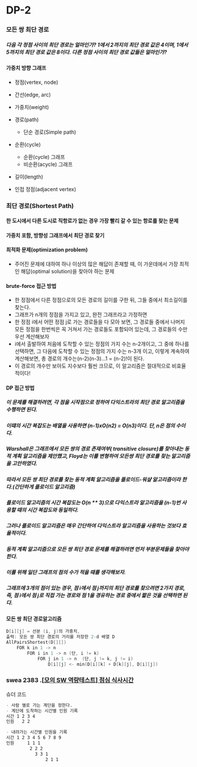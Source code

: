 # DP-2

### 모든 쌍 최단 경로

##### 다음 각 정점 사이의 최단 경로는 얼마인가? 1에서 2까지의 최단 경로 값은 4이며, 1에서 5까지의 최단 경로 값은 8이다. 다른 정점 사이의 최단 경로 값들은 얼마인가?

#### 가중치 방향 그래프

- 정점(vertex, node)
- 간선(edge, arc)
- 가중치(weight)
- 경로(path)
  - 단순 경로(Simple path)

- 순환(cycle)
  - 순환(cycle) 그래프
  - 비순환(acycle) 그래프
- 길이(length)
- 인접 정점(adjacent vertex)



### 최단 경로(Shortest Path)



#### 한 도시에서 다른 도시로 직항로가 없는 경우 가장 빨리 갈 수 있는 항로를 찾는 문제

#### 가중치 포함, 방향성 그래프에서 최단 경로 찾기

#### 최적화 문제(optimization problem)

- 주어진 문제에 대하여 하나 이상의 많은 해답이 존재할 때, 이 가운데에서 가장 최적인 해답(optimal solution)을 찾아야 하는 문제



#### brute-force 접근 방법

- 한 정점에서 다른 정점으로의 모든 경로의 길이를 구한 뒤, 그들 중에서 최소길이를 찾는다.
- 그래프가 n개의 정점을 가지고 있고, 완전 그래프라고 가정하면
- 한 정점 i에서 어떤 정점 j로 가는 경로들을 다 모아 보면, 그 경로들 중에서 나머지 모든 정점을 한번씩은 꼭 거쳐서 가는 경로들도 포함되어 있는데, 그 경로들의 수만 우선 계산해보자
- i에서 출발하여 처음에 도착할 수 있는 정점의 가지 수는 n-2개이고, 그 중에 하나를 선택하면, 그 다음에 도착할 수 있는 정점의 가지 수는 n-3개 이고, 이렇게 계속하여 계산해보면, 총 경로의 개수는(n-2)(n-3)...1 = (n-2)!이 된다.
- 이 경로의 개수만 보아도 지수보다 훨씬 크므로, 이 알고리즘은 절대적으로 비효율적이다!

#### DP 접근 방법

##### 이 문제를 해결하려면, 각 점을 시작점으로 정하여 다익스트라의 최단 경로 알고리즘을 수행하면 된다.

##### 이떄의 시간 복잡도는 배열을 사용하면 (n-1)xO(n*2) = O(n*3)이다. 단, n은 점의 수이다.

##### Warshall은 그래프에서 모든 쌍의 경로 존재여부( transitive closure)를 찾아내는 동적 계획 알고리즘을 제안했고, Floyd는 이를 변형하여 모든쌍 최단 경로를 찾는 알고리즘을 고안하였다.

##### 따라서 모든 쌍 최단 경로를 찾는 동적 계획 알고리즘을 플로이드-워샬 알고리즘이라 한다.(간단하게 플로이드 알고리즘)

##### 플로이드 알고리즘의 시간 복잡도는 O(n ** 3)으로 다익스트라 알고리즘을 (n-1)번 사용할 때의 시간 복잡도와 동일하다.

##### 그러나 플로이드 알고리즘은 매우 간단하여 다익스트라 알고리즘을 사용하는 것보다 효율적이다.



##### 동적 계획 알고리즘으로 모든 쌍 최단 경로 문제를 해결하려면 먼저 부분문제들을 찾아야한다.

##### 이를 위해 일단 그래프의 점의 수가 적을 때를 생각해보자.

##### 그래프에 3개의 점이 있는 경우, 점 i에서 점 j까지의 최단 경로를 찾으려면 2가지 경로, 즉, 점 i에서 점 j로 직접 가는 경로와 점 1을 경유하는 경로 중에서 짧은 것을 선택하면 된다.



#### 모든 쌍 최단 경로알고리즘

```c
D[i][j] = 선분 (i, j)의 가중치,
출력: 모든 쌍 최단 경로의 거리를 저장한 2-d 배열 D
AllPairsShortest(D[][])
    FOR k in 1 -> n
    	FOR i in 1 -> n (단, i != k)
    		FOR j in 1 -> n  (단, j != k, j != i)
    			D[i][j] <- min(D[i][k] + D[k][j], D[i][j])
```



 ###  swea 2383 .[[모의 SW 역량테스트\] 점심 식사시간](javascript:clickProblem('AV5-BEE6AK0DFAVl','PROBLEM');)

슈더 코드

```markdown
- 사람 별로 가는 계단을 정한다.
- 계단에 도착하는 시간별 인원 기록
시간 1 2 3 4
인원   2 2

- 내려가는 시간별 인원을 기록
시간 1 2 3 4 5 6 7 8 9
인원     1 1 1
         2 2 2
           3 3 1
               2 1 1
```









